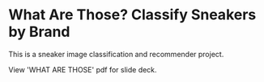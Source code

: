 # What Are Those? Classify Sneakers by Brand
This is a sneaker image classification and recommender project. 

View 'WHAT ARE THOSE' pdf for slide deck.
